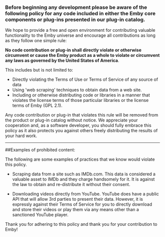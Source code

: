 ### Before beginning any development please be aware of the following policy for any code included in either the Emby core components or plug-ins presented in our plug-in catalog.

We hope to provide a free and open environment for contributing valuable functionality to the Emby universe and encourage all contributions as long as they follow one simple rule: 

**No code contribution or plug-in shall directly violate or otherwise circumvent or cause the Emby product as a whole to violate or circumvent any laws as governed by the United States of America**.

This includes but is not limited to:

* Directly violating the Terms of Use or Terms of Service of any source of data
* Using 'web scraping' techniques to obtain data from a web site.
* Including or otherwise distributing code or libraries in a manner that violates the license terms of those particular libraries or the license terms of Emby (GPL 2.1).

Any code contribution or plug-in that violates this rule will be removed from the product or plug-in catalog without notice.  We appreciate your cooperation and, as a software developer, you should fully embrace this policy as it also protects you against others freely distributing the results of your hard work.

***

##Examples of prohibited content:

The following are some examples of practices that we know would violate this policy.

* Scraping data from a site such as IMDb.com.  This data is considered a valuable asset to IMDb and they charge handsomely for it.  It is against the law to obtain and re-distribute it without their consent.

* Downloading videos directly from YouTube.  YouTube does have a public API that will allow 3rd parties to present their data.  However, it is expressly against their Terms of Service for you to directly download and store their videos or play them via any means other than a sanctioned YouTube player.

Thank you for adhering to this policy and thank you for your contribution to Emby!